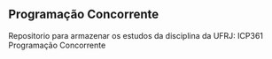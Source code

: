 ## Programação Concorrente

Repositorio para armazenar os estudos da disciplina da UFRJ: ICP361 Programação Concorrente 